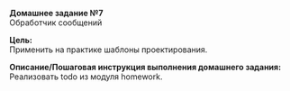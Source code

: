 **Домашнее задание №7**  
Обработчик сообщений

**Цель:**  
Применить на практике шаблоны проектирования.

**Описание/Пошаговая инструкция выполнения домашнего задания:**  
Реализовать todo из модуля homework.